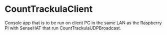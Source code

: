 # CountTrackulaClient
Console app that is to be run on client PC in the same LAN as the Raspberry Pi with SenseHAT that run CountTrackulaUDPBroadcast.
